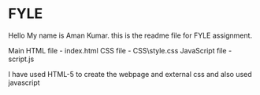 # FYLE

Hello My name is Aman Kumar.
this is the readme file for FYLE assignment.

Main HTML file - index.html
CSS file - CSS\style.css
JavaScript file - script.js

I have used HTML-5 to create the webpage and external css and also used javascript




